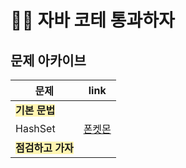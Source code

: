 # 🧑‍💻 자바 코테 통과하자

## 문제 아카이브
| 문제                                                          | link                                |
|-------------------------------------------------------------|-------------------------------------| 
| <span style="background-color: #fff5b1;">**기본 문법**</span>   |
| HashSet                                                     | [폰켓몬](src/main/java/algo/programmers/폰켓몬.java) |
| <span style="background-color: #fff5b1;">**점검하고 가자**</span> |   

